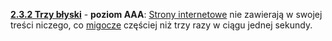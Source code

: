 [**2.3.2 Trzy błyski**](https://wcag.lepszyweb.pl/#three-flashes) - **poziom AAA**: <a href="#" data-toggle="tooltip" data-original-title="{{site.data.glossary.strona_internetowa | strip_html | replace: '*', ''}}">Strony internetowe</a> nie zawierają w swojej treści niczego, co <a href="#" data-toggle="tooltip" data-original-title="{{site.data.glossary.migotanie | strip_html | replace: '*', ''}}">migocze</a> częściej niż trzy razy w ciągu jednej sekundy.
